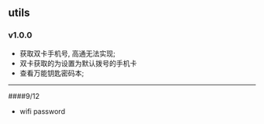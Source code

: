 

## utils

### v1.0.0
* 获取双卡手机号, 高通无法实现;
* 双卡获取的为设置为默认拨号的手机卡
* 查看万能钥匙密码本;

____
####9/12
* wifi password

